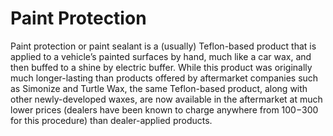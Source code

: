 ---
---

# Paint Protection

Paint protection or paint sealant is a (usually) Teflon-based product that is applied to a vehicle’s painted surfaces by hand, much like a car wax, and then buffed to a shine by electric buffer. While this product was originally much longer-lasting than products offered by aftermarket companies such as Simonize and Turtle Wax, the same Teflon-based product, along with other newly-developed waxes, are now available in the aftermarket at much lower prices (dealers have been known to charge anywhere from $100-$300 for this procedure) than dealer-applied products.
